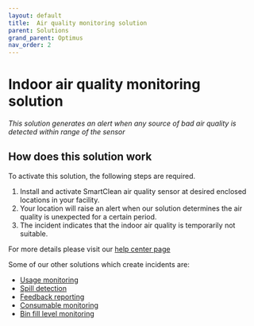 ```yaml
---
layout: default
title:  Air quality monitoring solution
parent: Solutions
grand_parent: Optimus
nav_order: 2
---
```

# Indoor air quality monitoring solution
*This solution generates an alert when any source of bad air quality is detected within range of the sensor*

## How does this solution work
To activate this solution, the following steps are required.

1. Install and activate SmartClean air quality sensor at desired enclosed locations in your facility.
2. Your location will raise an alert when our solution determines the air quality is unexpected for a certain period. 
3. The incident indicates that the indoor air quality is temporarily not suitable.

For more details please visit our [help center page](https://helpcenter-smartclean.webflow.io/help-installation/od-wf-1901-how-it-works)


Some of our other solutions which create incidents are:
- [Usage monitoring](/vcs_pc.html)
- [Spill detection](/vcs_wd.html)
- [Feedback reporting](/vcs_fd.html)
- [Consumable monitoring](/vcs_cmd.html)
- [Bin fill level monitoring](/vcs_bin.html)
